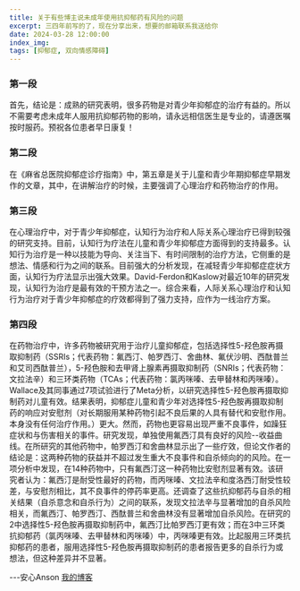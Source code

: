 ```yaml
---
title: 关于有些博主说未成年使用抗抑郁药有风险的问题
excerpt: 三四年前写的了，现在分享出来，想要的邮箱联系我送给你
date: 2024-03-28 12:00:00
index_img: 
tags: [抑郁症, 双向情感障碍]
---
```

### 第一段
首先，结论是：成熟的研究表明，很多药物是对青少年抑郁症的治疗有益的。所以不需要考虑未成年人服用抗抑郁药物的影响，请永远相信医生是专业的，请遵医嘱按时服药。预祝各位患者早日康复！

### 第二段
在《麻省总医院抑郁症诊疗指南》中，第五章是关于儿童和青少年期抑郁症早期发作的文章，其中，在讲解治疗的时候，主要强调了心理治疗和药物治疗的作用。

### 第三段
在心理治疗中，对于青少年抑郁症，认知行为治疗和人际关系心理治疗已得到较强的研究支持。目前，认知行为疗法在儿童和青少年抑郁症方面得到的支持最多。认知行为治疗是一种以技能为导向、关注当下、有时间限制的治疗方法，它侧重的是想法、情感和行为之间的联系。目前强大的分析发现，在减轻青少年抑郁症症状方面，认知行为疗法显示出强大效果。David-Ferdon和Kaslow对最近10年的研究发现，认知行为治疗是最有效的干预方法之一。综合来看，人际关系心理治疗和认知行为治疗对于青少年抑郁症的疗效都得到了强力支持，应作为一线治疗方案。


### 第四段
在药物治疗中，许多药物被研究用于治疗儿童抑郁症，包括选择性5-羟色胺再摄取抑制药（SSRIs；代表药物：氟西汀、帕罗西汀、舍曲林、氟伏沙明、西酞普兰和艾司西酞普兰），5-羟色胺和去甲肾上腺素再摄取抑制药（SNRIs；代表药物：文拉法辛）和三环类药物（TCAs；代表药物：氯丙咪嗪、去甲替林和丙咪嗪）。Wallace及其同事通过7项试验进行了Meta分析，以研究选择性5-羟色胺再摄取抑制药对儿童有效。结果表明，抑郁症儿童和青少年对选择性5-羟色胺再摄取抑制药的响应对安慰剂（对长期服用某种药物引起不良后果的人具有替代和安慰作用。本身没有任何治疗作用。）更大。然而，药物也更容易出现严重不良事件，如躁狂症状和与伤害相关的事件。研究发现，单独使用氟西汀具有良好的风险--收益曲线。在所研究的其他药物中，帕罗西汀和舍曲林显示出了一些疗效，但论文作者的结论是：这两种药物的获益并不超过发生重大不良事件和自杀倾向的的风险。在一项分析中发现，在14种药物中，只有氟西汀这一种药物比安慰剂显著有效。该研究者认为：氟西汀是耐受性最好的药物，而丙咪嗪、文拉法辛和度洛西汀耐受性较差，与安慰剂相比，其不良事件的停药率更高。还调查了这些抗抑郁药与自杀的相关结果（自杀意念和自杀行为）之间的联系，发现文拉法辛与显著增加的自杀风险相关，而氟西汀、帕罗西汀、西酞普兰和舍曲林没有显著增加自杀风险。在研究的2中选择性5-羟色胺再摄取抑制药中，氟西汀比帕罗西汀更有效；而在3中三环类抗抑郁药（氯丙咪嗪、去甲替林和丙咪嗪）中，丙咪嗪更有效。比起服用三环类抗抑郁药的患者，服用选择性5-羟色胺再摄取抑制药的患者报告更多的自杀行为或想法，但这种差异并不显著。

---安心Anson [我的博客](https://blog.anson.asia/)